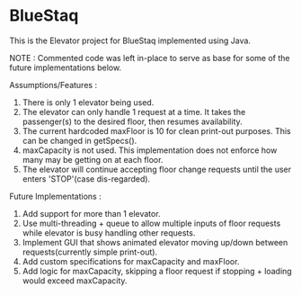 # BlueStaq

This is the Elevator project for BlueStaq implemented using Java.

NOTE : Commented code was left in-place to serve as base for some of the future implementations below.

Assumptions/Features : 
1. There is only 1 elevator being used.
2. The elevator can only handle 1 request at a time. It takes the passenger(s) to the desired floor, then resumes availability.
3. The current hardcoded maxFloor is 10 for clean print-out purposes. This can be changed in getSpecs().
4. maxCapacity is not used. This implementation does not enforce how many may be getting on at each floor.
5. The elevator will continue accepting floor change requests until the user enters 'STOP'(case dis-regarded).



Future Implementations :
1. Add support for more than 1 elevator.
2. Use multi-threading + queue to allow multiple inputs of floor requests while elevator is busy handling other requests.
3. Implement GUI that shows animated elevator moving up/down between requests(currently simple print-out).
4. Add custom specifications for maxCapacity and maxFloor.
5. Add logic for maxCapacity, skipping a floor request if stopping + loading would exceed maxCapacity.
